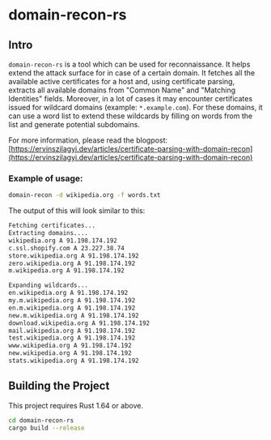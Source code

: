 # domain-recon-rs

## Intro

`domain-recon-rs` is a tool which can be used for reconnaissance. It helps extend the attack surface for in case of a
certain domain. It fetches all the available active certificates for a host and, using certificate parsing, extracts
all available domains from "Common Name" and "Matching Identities" fields.
Moreover, in a lot of cases it may encounter certificates issued for wildcard domains (example: `*.example.com`).
For these domains, it can use a word list to extend these wildcards by filling on words from the list and generate
potential subdomains.

For more information, please read the blogpost: [https://ervinszilagyi.dev/articles/certificate-parsing-with-domain-recon](https://ervinszilagyi.dev/articles/certificate-parsing-with-domain-recon)

### Example of usage:

```bash
domain-recon -d wikipedia.org -f words.txt
```

The output of this will look similar to this:

```bash
Fetching certificates...
Extracting domains....
wikipedia.org A 91.198.174.192
c.ssl.shopify.com A 23.227.38.74
store.wikipedia.org A 91.198.174.192
zero.wikipedia.org A 91.198.174.192
m.wikipedia.org A 91.198.174.192

Expanding wildcards...
en.wikipedia.org A 91.198.174.192
my.m.wikipedia.org A 91.198.174.192
en.m.wikipedia.org A 91.198.174.192
new.m.wikipedia.org A 91.198.174.192
download.wikipedia.org A 91.198.174.192
mail.wikipedia.org A 91.198.174.192
test.wikipedia.org A 91.198.174.192
www.wikipedia.org A 91.198.174.192
new.wikipedia.org A 91.198.174.192
stats.wikipedia.org A 91.198.174.192
```

## Building the Project

This project requires Rust 1.64 or above.

```bash
cd domain-recon-rs
cargo build --release
```

